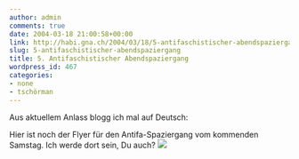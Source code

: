 ```yaml
---
author: admin
comments: true
date: 2004-03-18 21:00:58+00:00
link: http://habi.gna.ch/2004/03/18/5-antifaschistischer-abendspaziergang/
slug: 5-antifaschistischer-abendspaziergang
title: 5. Antifaschistischer Abendspaziergang
wordpress_id: 467
categories:
- none
- tschörman
---
```


Aus aktuellem Anlass blogg ich mal auf Deutsch:

Hier ist noch der Flyer für den Antifa-Spaziergang vom kommenden Samstag.
Ich werde dort sein, Du auch?
![](http://habi.gna.ch/blog/images/20123.jpg)  

